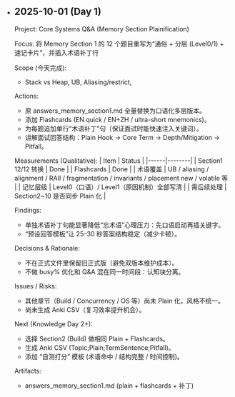 - ## 2025-10-01 (Day 1)
  Project: Core Systems Q&A (Memory Section Plainification)

  Focus:
  将 Memory Section 1 的 12 个题目重写为“通俗 + 分层 (Level0/1) + 速记卡片”，并插入术语补丁行

  Scope (今天完成):
  - Stack vs Heap, UB, Aliasing/restrict, 

  Actions:
  - 原 answers_memory_section1.md 全量替换为口语化多层版本。
  - 添加 Flashcards (EN quick / EN+ZH / ultra-short mnemonics)。
  - 为每题追加单行“术语补丁”句（保证面试时能快速注入关键词）。
  - 讲解面试回答结构：Plain Hook → Core Term → Depth/Mitigation → Pitfall。

  Measurements (Qualitative):
  | Item | Status |
  |------|--------|
  | Section1 12/12 转换 | Done |
  | Flashcards | Done |
  | 术语覆盖 | UB / aliasing / alignment / RAII / fragmentation / invariants / placement new / volatile 等 |
  | 记忆层级 | Level0（口语）/ Level1（原因机制）全部写清 |
  | 需后续处理 | Section2~10 是否同步 Plain 化 |

  Findings:
  - 单独术语补丁句能显著降低“忘术语”心理压力：先口语启动再插关键字。
  - “预设回答模板”让 25–30 秒答案结构稳定（减少卡顿）。

  Decisions & Rationale:
  - 不在正式文件里保留旧正式版（避免双版本维护成本）。
  - 不做 busy% 优化和 Q&A 混在同一时间段：认知块分离。

  Issues / Risks:
  - 其他章节（Build / Concurrency / OS 等）尚未 Plain 化，风格不统一。
  - 尚未生成 Anki CSV（复习效率提升机会）。

  Next (Knowledge Day 2+):
  - 选择 Section2 (Build) 做相同 Plain + Flashcards。
  - 生成 Anki CSV (Topic;Plain;TermSentence;Pitfall)。
  - 添加 “自测打分” 模板 (术语命中 / 结构完整 / 时间控制)。

  Artifacts:
  - answers_memory_section1.md (plain + flashcards + 补丁)
